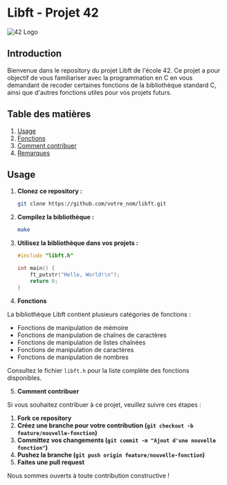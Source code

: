 # Libft - Projet 42

![42 Logo](https://www.42.fr/wp-content/themes/42/images/42_logo.svg)

## Introduction

Bienvenue dans le repository du projet Libft de l'école 42. Ce projet a pour objectif de vous familiariser avec la programmation en C en vous demandant de recoder certaines fonctions de la bibliothèque standard C, ainsi que d'autres fonctions utiles pour vos projets futurs.

## Table des matières
1. [Usage](#usage)
2. [Fonctions](#fonctions)
3. [Comment contribuer](#comment-contribuer)
4. [Remarques](#remarques)

## Usage

1. **Clonez ce repository :**
   ```sh
   git clone https://github.com/votre_nom/libft.git
   
2. **Compilez la bibliothèque :**
   ```sh
   make

3. **Utilisez la bibliothèque dans vos projets :**
   ```c
   #include "libft.h"

   int main() {
       ft_putstr("Hello, World!\n");
       return 0;
   }

4. **Fonctions**

La bibliothèque Libft contient plusieurs catégories de fonctions :
- Fonctions de manipulation de mémoire
- Fonctions de manipulation de chaînes de caractères
- Fonctions de manipulation de listes chaînées
- Fonctions de manipulation de caractères
- Fonctions de manipulation de nombres

Consultez le fichier `libft.h` pour la liste complète des fonctions disponibles.

5. **Comment contribuer**

Si vous souhaitez contribuer à ce projet, veuillez suivre ces étapes :
1. **Fork ce repository**
2. **Créez une branche pour votre contribution (`git checkout -b feature/nouvelle-fonction`)**
3. **Committez vos changements (`git commit -m "Ajout d'une nouvelle fonction"`)**
4. **Pushez la branche (`git push origin feature/nouvelle-fonction`)**
5. **Faites une pull request**

Nous sommes ouverts à toute contribution constructive !
